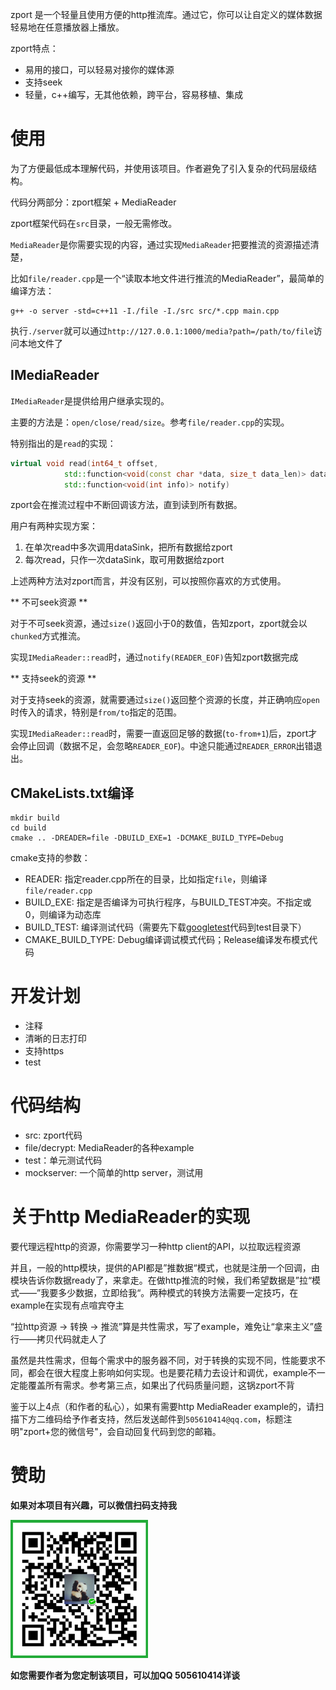 zport 是一个轻量且使用方便的http推流库。通过它，你可以让自定义的媒体数据轻易地在任意播放器上播放。

zport特点：
- 易用的接口，可以轻易对接你的媒体源
- 支持seek
- 轻量，c++编写，无其他依赖，跨平台，容易移植、集成

# 使用

为了方便最低成本理解代码，并使用该项目。作者避免了引入复杂的代码层级结构。

代码分两部分：zport框架 + MediaReader

zport框架代码在`src`目录，一般无需修改。

`MediaReader`是你需要实现的内容，通过实现`MediaReader`把要推流的资源描述清楚，

比如`file/reader.cpp`是一个“读取本地文件进行推流的MediaReader”，最简单的编译方法：

```
g++ -o server -std=c++11 -I./file -I./src src/*.cpp main.cpp
```

执行`./server`就可以通过`http://127.0.0.1:1000/media?path=/path/to/file`访问本地文件了

## IMediaReader

`IMediaReader`是提供给用户继承实现的。

主要的方法是：`open/close/read/size`。参考`file/reader.cpp`的实现。

特别指出的是`read`的实现：

```c++
virtual void read(int64_t offset, 
            std::function<void(const char *data, size_t data_len)> dataSink,
            std::function<void(int info)> notify)
```

zport会在推流过程中不断回调该方法，直到读到所有数据。

用户有两种实现方案：

1. 在单次read中多次调用dataSink，把所有数据给zport
2. 每次read，只作一次dataSink，取可用数据给zport

上述两种方法对zport而言，并没有区别，可以按照你喜欢的方式使用。

** 不可seek资源 **

对于不可seek资源，通过`size()`返回小于0的数值，告知zport，zport就会以`chunked`方式推流。

实现`IMediaReader::read`时，通过`notify(READER_EOF)`告知zport数据完成

** 支持seek的资源 **

对于支持seek的资源，就需要通过`size()`返回整个资源的长度，并正确响应`open`时传入的请求，特别是`from/to`指定的范围。

实现`IMediaReader::read`时，需要一直返回足够的数据(`to-from+1`)后，zport才会停止回调（数据不足，会忽略`READER_EOF`)。中途只能通过`READER_ERROR`出错退出。

## CMakeLists.txt编译

```shell
mkdir build
cd build
cmake .. -DREADER=file -DBUILD_EXE=1 -DCMAKE_BUILD_TYPE=Debug
```

cmake支持的参数：

- READER: 指定reader.cpp所在的目录，比如指定`file`，则编译`file/reader.cpp`
- BUILD_EXE: 指定是否编译为可执行程序，与BUILD_TEST冲突。不指定或0，则编译为动态库
- BUILD_TEST: 编译测试代码（需要先下载[googletest](https://github.com/google/googletest)代码到test目录下）
- CMAKE_BUILD_TYPE: Debug编译调试模式代码；Release编译发布模式代码

# 开发计划

- 注释
- 清晰的日志打印
- 支持https
- test

# 代码结构

- src: zport代码
- file/decrypt: MediaReader的各种example
- test：单元测试代码
- mockserver: 一个简单的http server，测试用

# 关于http MediaReader的实现

要代理远程http的资源，你需要学习一种http client的API，以拉取远程资源

并且，一般的http模块，提供的API都是”推数据“模式，也就是注册一个回调，由模块告诉你数据ready了，来拿走。在做http推流的时候，我们希望数据是”拉“模式——”我要多少数据，立即给我“。两种模式的转换方法需要一定技巧，在example在实现有点喧宾夺主

“拉http资源 -> 转换 -> 推流”算是共性需求，写了example，难免让“拿来主义”盛行——拷贝代码就走人了

虽然是共性需求，但每个需求中的服务器不同，对于转换的实现不同，性能要求不同，都会在很大程度上影响如何实现。也是要花精力去设计和调优，example不一定能覆盖所有需求。参考第三点，如果出了代码质量问题，这锅zport不背

鉴于以上4点（和作者的私心），如果有需要http MediaReader example的，请扫描下方二维码给予作者支持，然后发送邮件到`505610414@qq.com`，标题注明"zport+您的微信号"，会自动回复代码到您的邮箱。

# 赞助

**如果对本项目有兴趣，可以微信扫码支持我**

![support](images/support.jpg)

**如您需要作者为您定制该项目，可以加QQ 505610414详谈**